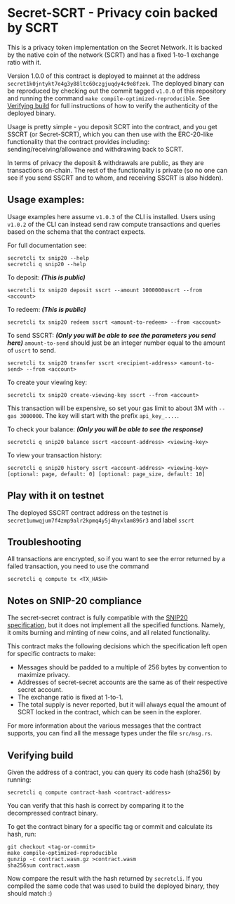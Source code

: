 
# Secret-SCRT - Privacy coin backed by SCRT

This is a privacy token implementation on the Secret Network. It is backed by
the native coin of the network (SCRT) and has a fixed 1-to-1 exchange ratio
with it.

Version 1.0.0 of this contract is deployed to mainnet at the address
`secret1k0jntykt7e4g3y88ltc60czgjuqdy4c9e8fzek`. The deployed binary can be
reproduced by checking out the commit tagged `v1.0.0` of this repository and
running the command `make compile-optimized-reproducible`.
See [Verifying build](#verifying-build) for full instructions of how to
verify the authenticity of the deployed binary.

Usage is pretty simple - you deposit SCRT into the contract, and you get SSCRT 
(or Secret-SCRT), which you can then use with the ERC-20-like functionality that
the contract provides including: sending/receiving/allowance and withdrawing
back to SCRT. 

In terms of privacy the deposit & withdrawals are public, as they are
transactions on-chain. The rest of the functionality is private (so no one can
see if you send SSCRT and to whom, and receiving SSCRT is also hidden). 

## Usage examples:

Usage examples here assume `v1.0.3` of the CLI is installed.
Users using `v1.0.2` of the CLI can instead send raw compute transactions
and queries based on the schema that the contract expects.

For full documentation see:
```
secretcli tx snip20 --help
secretcli q snip20 --help
```

To deposit: ***(This is public)***
```
secretcli tx snip20 deposit sscrt --amount 1000000uscrt --from <account>
```

To redeem: ***(This is public)***
```
secretcli tx snip20 redeem sscrt <amount-to-redeem> --from <account>
```

To send SSCRT: ***(Only you will be able to see the parameters you send here)***
`amount-to-send` should just be an integer number equal to the amount of
`uscrt` to send.
```
secretcli tx snip20 transfer sscrt <recipient-address> <amount-to-send> --from <account>
```

To create your viewing key: 
```
secretcli tx snip20 create-viewing-key sscrt --from <account>
```
This transaction will be expensive, so set your gas limit to about 3M
with `--gas 3000000`. The key will start with the prefix `api_key_....`.

To check your balance: ***(Only you will be able to see the response)***
```
secretcli q snip20 balance sscrt <account-address> <viewing-key>
```

To view your transaction history:
```
secretcli q snip20 history sscrt <account-address> <viewing-key> [optional: page, default: 0] [optional: page_size, default: 10]
```

## Play with it on testnet

The deployed SSCRT contract address on the testnet is
`secret1umwqjum7f4zmp9alr2kpmq4y5j4hyxlam896r3` and label `sscrt`

## Troubleshooting 

All transactions are encrypted, so if you want to see the error returned by a
failed transaction, you need to use the command

```
secretcli q compute tx <TX_HASH>
```

## Notes on SNIP-20 compliance

The secret-secret contract is fully compatible with the
[SNIP20 specification](https://github.com/SecretFoundation/SNIPs/blob/master/SNIP-20.md),
but it does not implement all the specified functions. Namely, it omits burning
and minting of new coins, and all related functionality.

This contract maks the following decisions which the specification left open
for specific contracts to make:

* Messages should be padded to a multiple of 256 bytes by convention to maximize
  privacy.
* Addresses of secret-secret accounts are the same as of their respective secret
  account.
* The exchange ratio is fixed at 1-to-1.
* The total supply is never reported, but it will always equal the amount of
  SCRT locked in the contract, which can be seen in the explorer.

For more information about the various messages that the contract supports,
you can find all the message types under the file `src/msg.rs`.

## Verifying build

Given the address of a contract, you can query its code hash (sha256) by running:
```
secretcli q compute contract-hash <contract-address>
```

You can verify that this hash is correct by comparing it to the decompressed
contract binary.

To get the contract binary for a specific tag or commit and calculate its hash,
run:
```
git checkout <tag-or-commit>
make compile-optimized-reproducible
gunzip -c contract.wasm.gz >contract.wasm
sha256sum contract.wasm
```

Now compare the result with the hash returned by `secretcli`.
If you compiled the same code that was used to build the deployed binary,
they should match :)